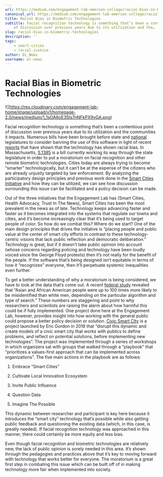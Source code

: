 ```yaml
---
url: https://medium.com/engagement-lab-emerson-college/racial-bias-in-biometric-technologies-5f51791a960c
canonical_url: https://medium.com/engagement-lab-emerson-college/racial-bias-in-biometric-technologies-5f51791a960c
title: Racial Bias in Biometric Technologies
subtitle: Facial recognition technology is something that’s been a contentious point
    of discussion over previous years due to its utilization and the…
slug: racial-bias-in-biometric-technologies
description: ''
tags:
    - smart-cities
    - racial-justice
author: EL_News
username: el-news
---
```


# Racial Bias in Biometric Technologies

![]https://res.cloudinary.com/engagement-lab-home/image/upload/v1/homepage-2.0/news/medium/1_1sOA6oE35Is7nNFkPX9vGA.png)

Facial recognition technology is something that’s been a contentious point of discussion over previous years due to its utilization and the communities it impacts. Numerous bills have been brought before state and [national](https://www.congress.gov/bill/116th-congress/house-bill/7356/text) legislatures to consider banning the use of this software in light of recent [reports](https://www.biometricupdate.com/201802/chincotech-tackles-racial-bias-in-facial-recognition-systems) that have shown that the technology has shown racial bias. In Massachusetts, [S.1385](https://malegislature.gov/Bills/191/S1385) is a bill currently working its way through the state legislature in order to put a moratorium on facial recognition and other remote biometric technologies. Cities today are always trying to become “smarter” technologically, but it can’t be at the expense of the citizens who are already unjustly targeted by law enforcement. By analyzing the participatory design principles and previous work done in the [Smart Cities Initiative](https://elab.emerson.edu/research/initiatives/civic-smart-cities) and how they can be utilized, we can see how discussion surrounding this issue can be facilitated and a policy decision can be made.

Out of the three initiatives that the Engagement Lab has (Smart Cities, Health Advocacy, Trust In The News), Smart Cities has been the most prevalent in the news as of late. Technology keeps advancing faster and faster as it becomes integrated into the systems that regulate our towns and cities, and it’s become increasingly clear that it’s being used to target people of color. So how do we combat this? Where do we start? One of the main design principles that drives the initiative is “placing people and public value at the center of smart city efforts in contrast to these technology-centric visions that lack public reflection and democratic deliberation.” Technology is great, but if it doesn’t take public opinion into account (whose concerns regarding policing and technology have been loudly voiced since the George Floyd protests) then it’s not really for the benefit of the people. If the software that’s being designed isn’t equitable in terms of how it “recognizes” everyone, then it’ll perpetuate systemic inequalities even further.

To get a better understanding of why a moratorium is being considered, we have to look at the data that’s come out. A recent [federal study](https://www.washingtonpost.com/technology/2019/12/19/federal-study-confirms-racial-bias-many-facial-recognition-systems-casts-doubt-their-expanding-use/) revealed that “Asian and African American people were up to 100 times more likely to be misidentified than white men, depending on the particular algorithm and type of search.” These numbers are staggering and point to why researchers and scientists are raising the alarm about how harmful this could be if fully implemented. One project done here at the Engagement Lab, however, provides insight into how working with the general public could propose a better policy decision or solution. [Civic Smart City](https://elab.emerson.edu/research/projects/civic-smart-city) is a project launched by Eric Gordon in 2018 that “disrupt this dynamic and create models of a civic smart city that works with publics to define problems, and reflect on potential solutions, before implementing new technologies”. The project was implemented through a series of workshops in which organizers sat with groups that walked through a “playbook” that “prioritizes a values-first approach that can be implemented across organizations”. The five main actions in the playbook are as follows:

1. Embrace “Smart Cities”

1. Cultivate Local Innovation Ecosystem

1. Invite Public Influence

1. Question Data

1. Imagine The Possible

This dynamic between researcher and participant is key here because it introduces the “smart city” technology that’s possible while also getting public feedback and questioning the existing data (which, in this case, is greatly needed). If facial recognition technology was approached in this manner, there could certainly be more equity and less bias.

Even though facial recognition and biometric technologies are relatively new, the lack of public opinion is sorely needed in this area. It’s shown through the pedagogies and practices above that it’s key to moving forward with technology that works better for everyone. The moratorium is a great first step in combating this issue which can be built off of in making technology more fair when implemented into society.
